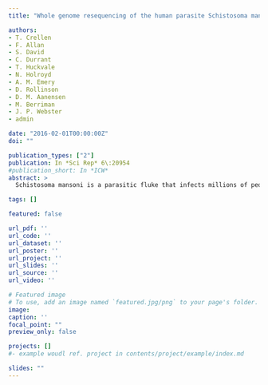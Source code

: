 ```yaml
---
title: "Whole genome resequencing of the human parasite Schistosoma mansoni reveals population history and effects of selection"

authors:
- T. Crellen
- F. Allan
- S. David
- C. Durrant
- T. Huckvale
- N. Holroyd
- A. M. Emery
- D. Rollinson
- D. M. Aanensen
- M. Berriman
- J. P. Webster
- admin

date: "2016-02-01T00:00:00Z"
doi: ""

publication_types: ["2"]
publication: In *Sci Rep* 6\:20954
#publication_short: In *ICW*
abstract: >
  Schistosoma mansoni is a parasitic fluke that infects millions of people in the developing world. This study presents the first application of population genomics to S. mansoni based on high-coverage resequencing data from 10 global isolates and an isolate of the closely-related Schistosoma rodhaini, which infects rodents. Using population genetic tests, we document genes under directional and balancing selection in S. mansoni that may facilitate adaptation to the human host. Coalescence modeling reveals the speciation of S. mansoni and S. rodhaini as 107.5-147.6KYA, a period which overlaps with the earliest archaeological evidence for fishing in Africa. Our results indicate that S. mansoni originated in East Africa and experienced a decline in effective population size 20-90KYA, before dispersing across the continent during the Holocene. In addition, we find strong evidence that S. mansoni migrated to the New World with the 16-19th Century Atlantic Slave Trade.

tags: []

featured: false

url_pdf: ''
url_code: ''
url_dataset: ''
url_poster: ''
url_project: ''
url_slides: ''
url_source: ''
url_video: ''

# Featured image
# To use, add an image named `featured.jpg/png` to your page's folder.
image:
caption: ''
focal_point: ""
preview_only: false

projects: []
#- example woudl ref. project in contents/project/example/index.md

slides: ""
---
```

